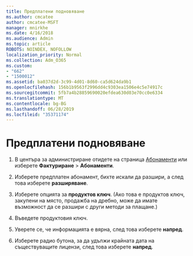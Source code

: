 ```yaml
---
title: Предплатени подновяване
ms.author: cmcatee
author: cmcatee-MSFT
manager: mnirkhe
ms.date: 4/16/2018
ms.audience: Admin
ms.topic: article
ROBOTS: NOINDEX, NOFOLLOW
localization_priority: Normal
ms.collection: Adm_O365
ms.custom:
- "662"
- "1500012"
ms.assetid: ba037d2d-3c99-4d01-8d60-ca5d624da9b1
ms.openlocfilehash: 156b1b9563f2996dd4c9303ea1506e4c5e74917c
ms.sourcegitcommit: 5fb7a4b28859690020efdea630d03e70cc0e6334
ms.translationtype: MT
ms.contentlocale: bg-BG
ms.lasthandoff: 06/28/2019
ms.locfileid: "35371174"
---
```

# <a name="prepaid-renewal"></a>Предплатени подновяване

1. В центъра за администриране отидете на страница [Абонаменти](https://go.microsoft.com/fwlink/p/?linkid=842054) или изберете **Фактуриране** \> **Абонаменти**.

2. Изберете предплатен абонамент, бихте искали да разшири, а след това изберете **разширяване**.

3. Изберете опцията за **продуктов ключ**. (Ако това е продуктов ключ, закупени на място, продажба на дребно, може да имате възможност да се разшири с други методи за плащане.)

4. Въведете продуктовия ключ.

5. Уверете се, че информацията е вярна, след това изберете **напред**.

6. Изберете радио бутона, за да удължи крайната дата на съществуващите лицензи, след това изберете **напред**.
